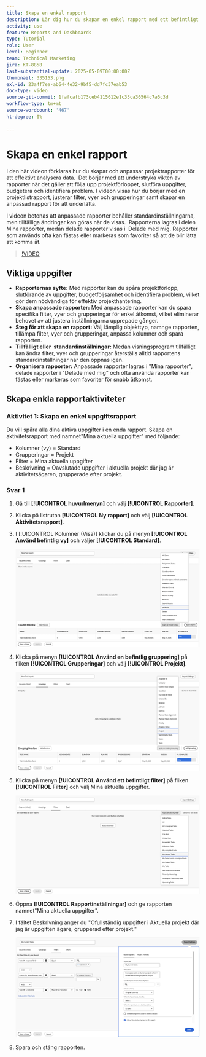 ```yaml
---
title: Skapa en enkel rapport
description: Lär dig hur du skapar en enkel rapport med ett befintligt filter, en befintlig vy och en befintlig gruppering i Workfront.
activity: use
feature: Reports and Dashboards
type: Tutorial
role: User
level: Beginner
team: Technical Marketing
jira: KT-8858
last-substantial-update: 2025-05-09T00:00:00Z
thumbnail: 335153.png
exl-id: 23a4f7ea-ab64-4e32-9bf5-dd7fc37eab53
doc-type: video
source-git-commit: 1fafcafb173ceb4115612e1c33ca36564c7a6c3d
workflow-type: tm+mt
source-wordcount: '467'
ht-degree: 0%

---
```


# Skapa en enkel rapport

I den här videon förklaras hur du skapar och anpassar projektrapporter för att effektivt analysera data. &#x200B; Det börjar med att understryka vikten av rapporter när det gäller att följa upp projektförloppet, slutföra uppgifter, budgetera och identifiera problem. I videon visas hur du börjar med en projektlistrapport, justerar filter, vyer och grupperingar samt skapar en anpassad rapport för att underlätta. &#x200B; &#x200B;

I videon betonas att anpassade rapporter behåller standardinställningarna, men tillfälliga ändringar kan göras när de visas. &#x200B; Rapporterna lagras i delen Mina rapporter, medan delade rapporter visas i &#x200B; Delade med mig. Rapporter som används ofta kan fästas eller markeras som favoriter så att de blir lätta att komma åt. &#x200B;

>[!VIDEO](https://video.tv.adobe.com/v/335153/?quality=12&learn=on)

## Viktiga uppgifter


* **Rapporternas syfte:** Med rapporter kan du spåra projektförlopp, slutförande av uppgifter, budgetföljsamhet och identifiera problem, vilket gör dem nödvändiga för effektiv projekthantering.
* **Skapa anpassade rapporter:** Med anpassade rapporter kan du spara specifika filter, vyer och grupperingar för enkel åtkomst, vilket eliminerar behovet av att justera inställningarna upprepade gånger. &#x200B;
* **Steg för att skapa en rapport:** Välj lämplig objekttyp, namnge rapporten, tillämpa filter, vyer och grupperingar, anpassa kolumner och spara rapporten. &#x200B;
* **Tillfälligt eller &#x200B; standardinställningar:** Medan visningsprogram tillfälligt kan ändra filter, vyer och grupperingar återställs alltid rapportens standardinställningar när den öppnas igen. &#x200B;
* **Organisera rapporter:** Anpassade rapporter lagras i &quot;Mina rapporter&quot;, delade rapporter i &quot;Delade med mig&quot; och ofta använda rapporter kan fästas eller markeras som favoriter för snabb åtkomst. &#x200B;



## Skapa enkla rapportaktiviteter

### Aktivitet 1: Skapa en enkel uppgiftsrapport

Du vill spåra alla dina aktiva uppgifter i en enda rapport. Skapa en aktivitetsrapport med namnet&quot;Mina aktuella uppgifter&quot; med följande:

* Kolumner (vy) = Standard
* Grupperingar = Projekt
* Filter = Mina aktuella uppgifter
* Beskrivning = Oavslutade uppgifter i aktuella projekt där jag är aktivitetsägaren, grupperade efter projekt.

### Svar 1

1. Gå till **[!UICONTROL huvudmenyn]** och välj **[!UICONTROL Rapporter]**.
1. Klicka på listrutan **[!UICONTROL Ny rapport]** och välj **[!UICONTROL Aktivitetsrapport]**.
1. I [!UICONTROL Kolumner (Visa)] klickar du på menyn **[!UICONTROL Använd befintlig vy]** och väljer **[!UICONTROL Standard]**.

   ![En bild av skärmen för att skapa kolumner i en aktivitetsrapport](assets/simple-task-report-columns.png)

1. Klicka på menyn **[!UICONTROL Använd en befintlig gruppering]** på fliken **[!UICONTROL Grupperingar]** och välj **[!UICONTROL Projekt]**.

   ![En bild av skärmen för att skapa grupperingar i en aktivitetsrapport](assets/simple-task-report-groupings.png)

1. Klicka på menyn **[!UICONTROL Använd ett befintligt filter]** på fliken **[!UICONTROL Filter]** och välj Mina aktuella uppgifter.

   ![En bild av skärmen för att skapa filter i en aktivitetsrapport](assets/simple-task-report-filters.png)

1. Öppna **[!UICONTROL Rapportinställningar]** och ge rapporten namnet&quot;Mina aktuella uppgifter&quot;.
1. I fältet Beskrivning anger du &quot;Ofullständig
uppgifter i Aktuella projekt där jag är uppgiften
ägare, grupperad efter projekt.&quot;

   ![En bild av skärmen för rapportinställningar i en aktivitetsrapport](assets/simple-task-report-report-settings.png)

1. Spara och stäng rapporten.
